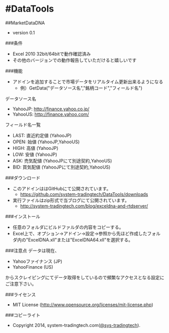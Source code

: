 #DataTools
=========

##MarketDataDNA
* version 0.1

###条件
* Excel 2010 32bit/64bitで動作確認済み
* その他のバージョンでの動作報告していただけると嬉しいです

###機能
* アドインを追加することで市場データをリアルタイム更新出来るようになる
  * 例）GetData("データソース名","銘柄コード","フィールド名")

データソース名
* YahooJP: http://finance.yahoo.co.jp/
* YahooUS: http://finance.yahoo.com/

フィールド名一覧
* LAST: 直近約定値 (YahooJP)
* OPEN: 始値 (YahooJP,YahooUS)
* HIGH: 高値 (YahooJP)
* LOW: 安値 (YahooJP)
* ASK: 売気配値 (YahooJPにて別途契約,YahooUS)
* BID: 買気配値 (YahooJPにて別途契約,YahooUS)

###ダウンロード
* このアドインははGitHubにて公開されています。
    * https://github.com/system-tradingtech/DataTools/downloads
* 実行ファイルはzip形式で当ブログにて公開されています。
    * http://system-tradingtech.com/blog/exceldna-and-rtdserver/

###インストール
* 任意のフォルダにビルドファルダの内容をコピーする。
* Excel上で、オプション->アドイン->設定->参照から先ほど作成したフォルダ内の"ExcelDNA.xll"または"ExcelDNA64.xll"を選択する。

###注意点
データは現在、
* Yahooファイナンス (JP)
* YahooFinance (US)

からスクレイピングにてデータ取得をしているので頻繁なアクセスとなる設定にご注意下さい。

###ライセンス
* MIT License (http://www.opensource.org/licenses/mit-license.php)

###コピーライト
* Copyright 2014, system-tradingtech.com([@sys-tradingtech](https://twitter.com/sys_tradingtech "twitter:@sys-tradingtech")).
